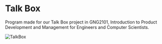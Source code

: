 # Talk Box

Program made for our Talk Box project in GNG2101, Introduction to Product Development and Management for Engineers and Computer Scientists.


![TalkBox](https://github.com/rynak-iqbal/TalkBox/assets/35643104/0db0bdb3-8742-4783-b3a1-b81c6a4b7f8d)
